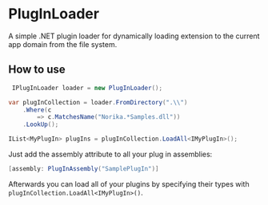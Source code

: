 # PlugInLoader
A simple .NET plugin loader for dynamically loading extension to the current app domain from the file system.

## How to use 

```cs
 IPlugInLoader loader = new PlugInLoader();

var plugInCollection = loader.FromDirectory(".\\")
    .Where(c 
        => c.MatchesName("Norika.*Samples.dll"))
    .LookUp();

IList<MyPlugIn> plugIns = plugInCollection.LoadAll<IMyPlugIn>();
```

Just add the assembly attribute to all your plug in assemblies: 

```cs
[assembly: PlugInAssembly("SamplePlugIn")]
```

Afterwards you can load all of your plugins by specifying their types with `plugInCollection.LoadAll<IMyPlugIn>()`.
